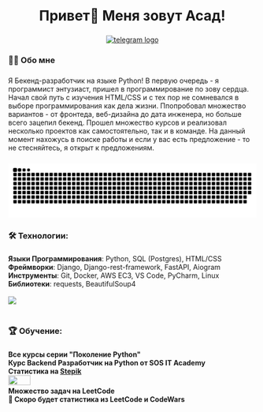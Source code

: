 <br clear="both">


###

<h1 align="center">Привет👋 Меня зовут Асад!</h1>

###

<div align="center">
  <a href="https://t.me/asadhimself" target="_blank">
    <img src="https://img.shields.io/static/v1?message=Telegram&logo=telegram&label=&color=2CA5E0&logoColor=white&labelColor=&style=for-the-badge" height="25" alt="telegram logo"  />
  </a>
</div>

###

<h3 align="left">👩‍💻  Обо мне</h3>

###

<p align="left">Я Бекенд-разработчик на языке Python! В первую очередь - я программист энтузиаст, пришел в программирование по зову сердца. Начал свой путь с изучения HTML/CSS и с тех пор
не сомневался в выборе программирования как дела жизни. Ппопробовал множество вариантов - от фронтеда, веб-дизайна до дата инженера, но больше всего зацепил бекенд. Прошел множество курсов 
и реализовал несколько проектов как самостоятельно, так и в команде. На данный момент нахожусь в поиске работы и если у вас есть предложение - то не стесняйтесь, я открыт к предложениям.</p>

###

<p align="center">
<img src="https://github.com/Asadhimself/Asadhimself/blob/output/github-contribution-grid-snake-dark.svg" />

</p>

###

<h3 align="left">🛠 Технологии:</h3>

###

<div align="left">
  <b>Языки Программирования</b>: Python, SQL (Postgres), HTML/CSS <br>
  <b>Фреймворки</b>: Django, Django-rest-framework, FastAPI, Aiogram <br>
  <b>Инструменты</b>: Git, Docker, AWS EC3, VS Code, PyCharm, Linux <br>
  <b>Библиотеки</b>: requests, BeautifulSoup4 <br>
  <br>
  <img src="https://skillicons.dev/icons?i=python,postgresql,fastapi,django,git,docker,aws,html,css,vscode,linux" /><br>
</div>
<br>


###

<h3 align="left">🏆 Обучение:</h3>

###


<b>Все курсы серии "Поколение Python"</b> <br>
<b>Курс Backend Разработчик на Python от SOS IT Academy</b> <br> 
<b>Статистика на <a href="stepik.org">Stepik</a></b> <br>
<img src="https://github.com/Asadhimself/Asadhimself/assets/108661259/7377c8a6-523a-44c3-b6f7-ea6a3161f5c1" style="width: 30%; height: 30%"/>
<br>
<b>Множество задач на LeetCode</b> <br> 
<b>🎯 Скоро будет статистика из LeetCode и CodeWars</b>
